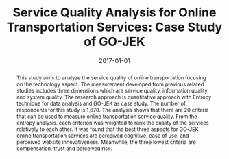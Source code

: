 ---
title: "Service Quality Analysis for Online Transportation Services: Case Study of GO-JEK"
collection: publications
permalink: /publication/service-quality-analysis-for-online-transportation-services
excerpt: 'This study aims to analyze the service quality of online transportation focusing on the technology aspect. The measurement developed from previous related studies includes three dimensions which are service quality, information quality, and system quality.'
abstract: 'This study aims to analyze the service quality of online transportation focusing on the technology aspect. The measurement developed from previous related studies includes three dimensions which are service quality, information quality, and system quality. The research approach is quantitative approach with Entropy technique for data analysis and GO-JEK as case study. The number of respondents for this study is 1,670. The analysis shows that there are 20 criteria that can be used to measure online transportation service quality. From the entropy analysis, each criterion was weighted to rank the quality of the services relatively to each other. It was found that the best three aspects for GO-JEK online transportation services are perceived cognitive, ease of use, and perceived website innovativeness. Meanwhile, the three lowest criteria are compensation, trust and perceived risk.'
date: 2017-01-01
venue: 'Procedia Computer Science 124 (2017) 487–495'
paperurl: 'http://qoribmunajat.github.io/files/service-quality-analysis-for-online-transportation-services.pdf'
citation: 'Silalahi, S. L. B., Handayani, P. W., & Munajat, Q. (2017). Service Quality Analysis for Online Transportation Services: Case Study of GO-JEK. <i>Procedia Computer Science</i>, 124, pp. 487-495.'
---
